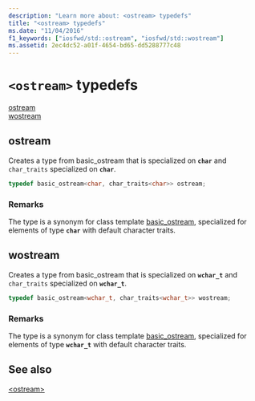 ```yaml
---
description: "Learn more about: <ostream> typedefs"
title: "<ostream> typedefs"
ms.date: "11/04/2016"
f1_keywords: ["iosfwd/std::ostream", "iosfwd/std::wostream"]
ms.assetid: 2ec4dc52-a01f-4654-bd65-dd5288777c48
---
```

# `<ostream>` typedefs

[ostream](#ostream)\
[wostream](#wostream)

## <a name="ostream"></a> ostream

Creates a type from basic_ostream that is specialized on **`char`** and `char_traits` specialized on **`char`**.

```cpp
typedef basic_ostream<char, char_traits<char>> ostream;
```

### Remarks

The type is a synonym for class template [basic_ostream](../standard-library/basic-ostream-class.md), specialized for elements of type **`char`** with default character traits.

## <a name="wostream"></a> wostream

Creates a type from basic_ostream that is specialized on **`wchar_t`** and `char_traits` specialized on **`wchar_t`**.

```cpp
typedef basic_ostream<wchar_t, char_traits<wchar_t>> wostream;
```

### Remarks

The type is a synonym for class template [basic_ostream](../standard-library/basic-ostream-class.md), specialized for elements of type **`wchar_t`** with default character traits.

## See also

[\<ostream>](../standard-library/ostream.md)
